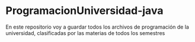 # ProgramacionUniversidad-java
En este repositorio voy a guardar todos los archivos de programación de la universidad, clasificadas por las materias de todos los semestres
